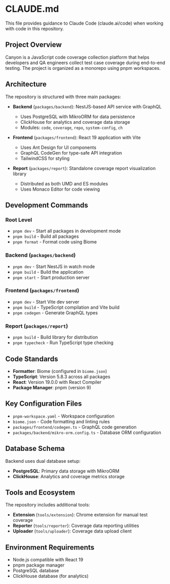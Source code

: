 # CLAUDE.md

This file provides guidance to Claude Code (claude.ai/code) when working with code in this repository.

## Project Overview

Canyon is a JavaScript code coverage collection platform that helps developers and QA engineers collect test case coverage during end-to-end testing. The project is organized as a monorepo using pnpm workspaces.

## Architecture

The repository is structured with three main packages:

- **Backend** (`packages/backend`): NestJS-based API service with GraphQL
  - Uses PostgreSQL with MikroORM for data persistence
  - ClickHouse for analytics and coverage data storage
  - Modules: `code`, `coverage`, `repo`, `system-config`, `ch`
  
- **Frontend** (`packages/frontend`): React 19 application with Vite
  - Uses Ant Design for UI components
  - GraphQL CodeGen for type-safe API integration
  - TailwindCSS for styling
  
- **Report** (`packages/report`): Standalone coverage report visualization library
  - Distributed as both UMD and ES modules
  - Uses Monaco Editor for code viewing

## Development Commands

### Root Level
- `pnpm dev` - Start all packages in development mode
- `pnpm build` - Build all packages
- `pnpm format` - Format code using Biome

### Backend (`packages/backend`)
- `pnpm dev` - Start NestJS in watch mode
- `pnpm build` - Build the application
- `pnpm start` - Start production server

### Frontend (`packages/frontend`)
- `pnpm dev` - Start Vite dev server
- `pnpm build` - TypeScript compilation and Vite build
- `pnpm codegen` - Generate GraphQL types

### Report (`packages/report`)
- `pnpm build` - Build library for distribution
- `pnpm typecheck` - Run TypeScript type checking

## Code Standards

- **Formatter**: Biome (configured in `biome.json`)
- **TypeScript**: Version 5.8.3 across all packages
- **React**: Version 19.0.0 with React Compiler
- **Package Manager**: pnpm (version 9)

## Key Configuration Files

- `pnpm-workspace.yaml` - Workspace configuration
- `biome.json` - Code formatting and linting rules
- `packages/frontend/codegen.ts` - GraphQL code generation
- `packages/backend/mikro-orm.config.ts` - Database ORM configuration

## Database Schema

Backend uses dual database setup:
- **PostgreSQL**: Primary data storage with MikroORM
- **ClickHouse**: Analytics and coverage metrics storage

## Tools and Ecosystem

The repository includes additional tools:
- **Extension** (`tools/extension`): Chrome extension for manual test coverage
- **Reporter** (`tools/reporter`): Coverage data reporting utilities  
- **Uploader** (`tools/uploader`): Coverage data upload client

## Environment Requirements

- Node.js compatible with React 19
- pnpm package manager
- PostgreSQL database
- ClickHouse database (for analytics)
